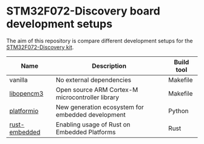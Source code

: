 # STM32F072-Discovery board development setups

The aim of this repository is compare different development setups for the [STM32F072-Discovery kit][1].

| Name | Description | Build tool |
|------|-------------|------------|
| vanilla | No external dependencies | Makefile |
| [libopencm3][2] | Open source ARM Cortex-M microcontroller library | Makefile |
| [platformio][3] | New generation ecosystem for embedded development | Python |
| [rust-embedded][4] | Enabling usage of Rust on Embedded Platforms | Rust |

[1]: https://www.st.com/en/evaluation-tools/32f072bdiscovery.html
[2]: https://github.com/libopencm3/libopencm3-template
[3]: https://platformio.org
[4]:https://rust-embedded.github.io/book